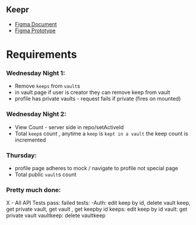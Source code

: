 ## Keepr

- [Figma Document](https://www.figma.com/file/Uui3335TxIEXWzgp4xrX9r/Keepr?node-id=0%3A1)
- [Figma Prototype](https://www.figma.com/proto/Uui3335TxIEXWzgp4xrX9r/Keepr?node-id=1%3A53&scaling=min-zoom)

# Requirements

### Wednesday Night 1:

- Remove `keeps` from `vault`s
- in vault page if user is creator they can remove keep from vault
- profile has private vaults - request fails if private (fires on mounted)

### Wednesday Night 2:

- View Count - server side in repo/setActiveId
- Total `keep`s count , anytime a `keep` is `kept in a vault` the keep count is incremented

### Thursday:

- profile page adheres to mock / navigate to profile not special page
- Total public `vault`s count

### Pretty much done:

X - All API Tests pass:
failed tests:
-Auth: edit keep by id, delete vault keep, get private vault, get vault , get keepby id
keeps: edit keep by id
vault: get private vault
vaultkeep: delete vaultkeep
